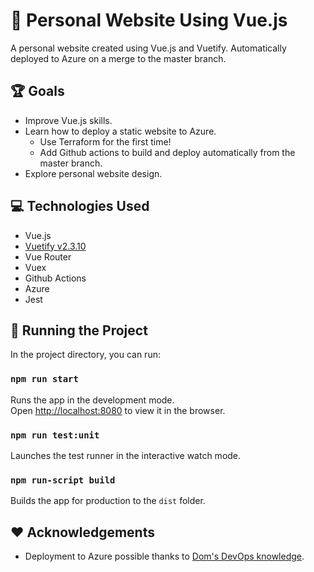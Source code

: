 # :squid: Personal Website Using Vue.js

A personal website created using Vue.js and Vuetify. Automatically deployed to Azure on a merge to the master branch.

## :trophy: Goals

- Improve Vue.js skills.
- Learn how to deploy a static website to Azure.
    - Use Terraform for the first time!
    - Add Github actions to build and deploy automatically from the master branch.
- Explore personal website design.

## :computer: Technologies Used

- Vue.js
- [Vuetify v2.3.10](https://vuetifyjs.com/)
- Vue Router
- Vuex
- Github Actions
- Azure
- Jest

## :page_facing_up: Running the Project

In the project directory, you can run:

### `npm run start`

Runs the app in the development mode.<br />
Open [http://localhost:8080](http://localhost:8080) to view it in the browser.

### `npm run test:unit`

Launches the test runner in the interactive watch mode.

### `npm run-script build`

Builds the app for production to the `dist` folder.

## :heart: Acknowledgements

- Deployment to Azure possible thanks to [Dom's DevOps knowledge](https://github.com/domroutley/website-infrastructure).

